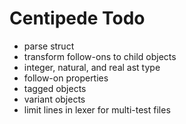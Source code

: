 # Centipede Todo
* parse struct
* transform follow-ons to child objects
* integer, natural, and real ast type
* follow-on properties
* tagged objects
* variant objects
* limit lines in lexer for multi-test files

